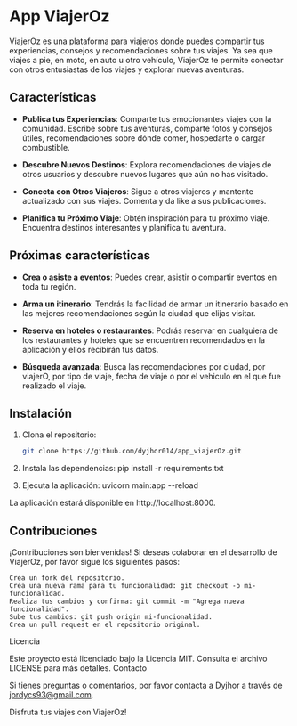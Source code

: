 # App ViajerOz

ViajerOz es una plataforma para viajeros donde puedes compartir tus experiencias, consejos y recomendaciones sobre tus viajes. Ya sea que viajes a pie, en moto, en auto u otro vehículo, ViajerOz te permite conectar con otros entusiastas de los viajes
y explorar nuevas aventuras.

## Características

- **Publica tus Experiencias**: Comparte tus emocionantes viajes con la comunidad. Escribe sobre tus aventuras, comparte fotos y consejos útiles, recomendaciones sobre dónde comer, hospedarte o cargar combustible.

- **Descubre Nuevos Destinos**: Explora recomendaciones de viajes de otros usuarios y descubre nuevos lugares que aún no has visitado.

- **Conecta con Otros Viajeros**: Sigue a otros viajeros y mantente actualizado con sus viajes. Comenta y da like a sus publicaciones.

- **Planifica tu Próximo Viaje**: Obtén inspiración para tu próximo viaje. Encuentra destinos interesantes y planifica tu aventura.

## Próximas características

- **Crea o asiste a eventos**: Puedes crear, asistir o compartir eventos en toda tu región.

- **Arma un itinerario**: Tendrás la facilidad de armar un itinerario basado en las mejores recomendaciones según la ciudad que elijas visitar.

- **Reserva en hoteles o restaurantes**: Podrás reservar en cualquiera de los restaurantes y hoteles que se encuentren recomendados en la aplicación y ellos recibirán tus datos.

- **Búsqueda avanzada**: Busca las recomendaciones por ciudad, por viajerO, por tipo de viaje, fecha de viaje o por el vehiculo en el que fue realizado el viaje.

## Instalación

1. Clona el repositorio:

   ```bash
   git clone https://github.com/dyjhor014/app_viajerOz.git
   
2. Instala las dependencias:
   pip install -r requirements.txt

3. Ejecuta la aplicación:
   uvicorn main:app --reload

La aplicación estará disponible en http://localhost:8000.

## Contribuciones

¡Contribuciones son bienvenidas! Si deseas colaborar en el desarrollo de ViajerOz, por favor sigue los siguientes pasos:

    Crea un fork del repositorio.
    Crea una nueva rama para tu funcionalidad: git checkout -b mi-funcionalidad.
    Realiza tus cambios y confirma: git commit -m "Agrega nueva funcionalidad".
    Sube tus cambios: git push origin mi-funcionalidad.
    Crea un pull request en el repositorio original.

Licencia

Este proyecto está licenciado bajo la Licencia MIT. Consulta el archivo LICENSE para más detalles.
Contacto

Si tienes preguntas o comentarios, por favor contacta a Dyjhor a través de jordycs93@gmail.com.

Disfruta tus viajes con ViajerOz!

